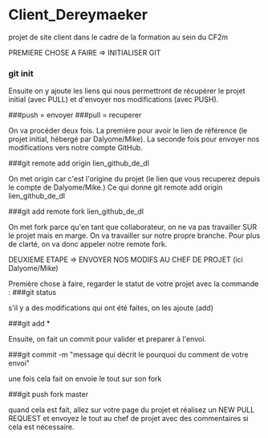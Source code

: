 # Client_Dereymaeker
projet de site client dans le cadre de la formation au sein du CF2m


PREMIERE CHOSE A FAIRE => INITIALISER GIT

### git init


Ensuite on y ajoute les liens qui nous permettront de récupérer le projet initial (avec PULL) et d'envoyer nos modifications (avec PUSH).

###push = envoyer
###pull = recuperer

On va procéder deux fois. La première pour avoir le lien de référence (le projet initial, hébergé par Dalyome/Mike). La seconde fois pour envoyer nos modifications vers notre compte GitHub.

###git remote add origin lien_github_de_dl

On met origin car c'est l'origine du projet (le lien que vous recuperez depuis le compte de Dalyome/Mike.)
Ce qui donne git remote add origin lien_github_de_dl

###git add remote fork lien_github_de_dl

On met fork parce qu'en tant que collaborateur, on ne va pas travailler SUR le projet mais en marge. On va travailler sur notre propre branche. Pour plus de clarté, on va donc appeler notre remote fork.

DEUXIEME ETAPE => ENVOYER NOS MODIFS AU CHEF DE PROJET (ici Dalyome/Mike)

Première chose à faire, regarder le statut de votre projet avec la commande :
###git status

s'il y a des modifications qui ont été faites, on les ajoute (add)

###git add *

Ensuite, on fait un commit pour valider et preparer à l'envoi.

###git commit -m "message qui décrit le pourquoi du comment de votre envoi"

une fois cela fait on envoie le tout sur son fork

###git push fork master

quand cela est fait, allez sur votre page du projet et réalisez un NEW PULL REQUEST et envoyez le tout au chef de projet avec des commentaires si cela est nécessaire.